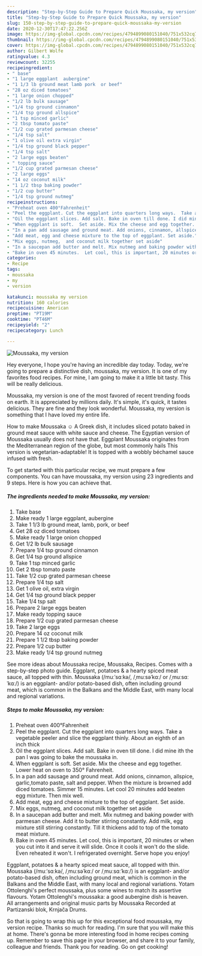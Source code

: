 ```yaml
---
description: "Step-by-Step Guide to Prepare Quick Moussaka, my version"
title: "Step-by-Step Guide to Prepare Quick Moussaka, my version"
slug: 150-step-by-step-guide-to-prepare-quick-moussaka-my-version
date: 2020-12-30T17:47:22.256Z
image: https://img-global.cpcdn.com/recipes/4794899080151040/751x532cq70/moussaka-my-version-recipe-main-photo.jpg
thumbnail: https://img-global.cpcdn.com/recipes/4794899080151040/751x532cq70/moussaka-my-version-recipe-main-photo.jpg
cover: https://img-global.cpcdn.com/recipes/4794899080151040/751x532cq70/moussaka-my-version-recipe-main-photo.jpg
author: Gilbert Wolfe
ratingvalue: 4.3
reviewcount: 32255
recipeingredient:
- " base"
- "1 large eggplant  aubergine"
- "1 1/3 lb ground meat lamb pork  or beef"
- "28 oz diced tomatoes"
- "1 large onion chopped"
- "1/2 lb bulk sausage"
- "1/4 tsp ground cinnamon"
- "1/4 tsp ground allspice"
- "1 tsp minced garlic"
- "2 tbsp tomato paste"
- "1/2 cup grated parmesan cheese"
- "1/4 tsp salt"
- "1 olive oil extra virgin"
- "1/4 tsp ground black pepper"
- "1/4 tsp salt"
- "2 large eggs beaten"
- " topping sauce"
- "1/2 cup grated parmesan cheese"
- "2 large eggs"
- "14 oz coconut milk"
- "1 1/2 tbsp baking powder"
- "1/2 cup butter"
- "1/4 tsp ground nutmeg"
recipeinstructions:
- "Preheat oven 400°Fahrenheit"
- "Peel the eggplant. Cut the eggplant into quarters long ways.  Take a vegetable peeler and slice the eggplant thinly. About an eighth of an inch thick"
- "Oil the eggplant slices. Add salt. Bake in oven till done. I did mine ith the pan I was going to bake the moussaka in."
- "When eggplant is soft.  Set aside. Mix the cheese and egg together. Lower heat on oven to 350° Fahrenheit."
- "In a pan add sausage and ground meat. Add onions, cinnamon, allspice, garlic,tomato paste, salt and pepper.  When the mixture is browned add diced tomatoes. Simmer 15 minutes. Let cool 20 minutes add beaten egg mixture. Then mix well."
- "Add meat, egg and cheese mixture to the top of eggplant. Set aside."
- "Mix eggs, nutmeg,  and coconut milk together set aside"
- "In a saucepan add butter and melt. Mix nutmeg and baking powder with parmesan cheese. Add it to butter stirring constantly.  Add milk, egg mixture still stirring constantly. Till it thickens add to top of the tomato meat mixture."
- "Bake in oven 45 minutes.  Let cool, this is important, 20 minutes or when you cut into it and serve it will slide. Once it cools it won&#39;t do the slide. Even reheated it won&#39;t. I refrigerated overnight.  Serve hope you enjoy!"
categories:
- Recipe
tags:
- moussaka
- my
- version

katakunci: moussaka my version 
nutrition: 160 calories
recipecuisine: American
preptime: "PT19M"
cooktime: "PT46M"
recipeyield: "2"
recipecategory: Lunch

---
```



![Moussaka, my version](https://img-global.cpcdn.com/recipes/4794899080151040/751x532cq70/moussaka-my-version-recipe-main-photo.jpg)

Hey everyone, I hope you're having an incredible day today. Today, we're going to prepare a distinctive dish, moussaka, my version. It is one of my favorites food recipes. For mine, I am going to make it a little bit tasty. This will be really delicious.

Moussaka, my version is one of the most favored of recent trending foods on earth. It is appreciated by millions daily. It's simple, it's quick, it tastes delicious. They are fine and they look wonderful. Moussaka, my version is something that I have loved my entire life.

How to make Moussaka ☺️ A Greek dish, it includes sliced potato baked in ground meat sauce with white sauce and cheese. The Egyptian version of Moussaka usually does not have that. Eggplant Moussaka originates from the Mediterranean region of the globe, but most commonly hails This version is vegetarian-adaptable! It is topped with a wobbly béchamel sauce infused with fresh.


To get started with this particular recipe, we must prepare a few components. You can have moussaka, my version using 23 ingredients and 9 steps. Here is how you can achieve that.

<!--inarticleads1-->

##### The ingredients needed to make Moussaka, my version:

1. Take  base
1. Make ready 1 large eggplant,  aubergine
1. Take 1 1/3 lb ground meat, lamb, pork,  or beef
1. Get 28 oz diced tomatoes
1. Make ready 1 large onion chopped
1. Get 1/2 lb bulk sausage
1. Prepare 1/4 tsp ground cinnamon
1. Get 1/4 tsp ground allspice
1. Take 1 tsp minced garlic
1. Get 2 tbsp tomato paste
1. Take 1/2 cup grated parmesan cheese
1. Prepare 1/4 tsp salt
1. Get 1 olive oil, extra virgin
1. Get 1/4 tsp ground black pepper
1. Take 1/4 tsp salt
1. Prepare 2 large eggs beaten
1. Make ready  topping sauce
1. Prepare 1/2 cup grated parmesan cheese
1. Take 2 large eggs
1. Prepare 14 oz coconut milk
1. Prepare 1 1/2 tbsp baking powder
1. Prepare 1/2 cup butter
1. Make ready 1/4 tsp ground nutmeg


See more ideas about Moussaka recipe, Moussaka, Recipes. Comes with a step-by-step photo guide. Eggplant, potatoes &amp; a hearty spiced meat sauce, all topped with thin. Moussaka (/muːˈsɑːkə/, /ˌmuːsəˈkɑː/ or /ˌmuːsɑːˈkɑː/) is an eggplant- and/or potato-based dish, often including ground meat, which is common in the Balkans and the Middle East, with many local and regional variations. 

<!--inarticleads2-->

##### Steps to make Moussaka, my version:

1. Preheat oven 400°Fahrenheit
1. Peel the eggplant. Cut the eggplant into quarters long ways.  Take a vegetable peeler and slice the eggplant thinly. About an eighth of an inch thick
1. Oil the eggplant slices. Add salt. Bake in oven till done. I did mine ith the pan I was going to bake the moussaka in.
1. When eggplant is soft.  Set aside. Mix the cheese and egg together. Lower heat on oven to 350° Fahrenheit.
1. In a pan add sausage and ground meat. Add onions, cinnamon, allspice, garlic,tomato paste, salt and pepper.  When the mixture is browned add diced tomatoes. Simmer 15 minutes. Let cool 20 minutes add beaten egg mixture. Then mix well.
1. Add meat, egg and cheese mixture to the top of eggplant. Set aside.
1. Mix eggs, nutmeg,  and coconut milk together set aside
1. In a saucepan add butter and melt. Mix nutmeg and baking powder with parmesan cheese. Add it to butter stirring constantly.  Add milk, egg mixture still stirring constantly. Till it thickens add to top of the tomato meat mixture.
1. Bake in oven 45 minutes.  Let cool, this is important, 20 minutes or when you cut into it and serve it will slide. Once it cools it won&#39;t do the slide. Even reheated it won&#39;t. I refrigerated overnight.  Serve hope you enjoy!


Eggplant, potatoes &amp; a hearty spiced meat sauce, all topped with thin. Moussaka (/muːˈsɑːkə/, /ˌmuːsəˈkɑː/ or /ˌmuːsɑːˈkɑː/) is an eggplant- and/or potato-based dish, often including ground meat, which is common in the Balkans and the Middle East, with many local and regional variations. Yotam Ottolenghi&#39;s perfect moussaka, plus some wines to match its assertive flavours. Yotam Ottolenghi&#39;s moussaka: a good aubergine dish is heaven. All arrangements and original music parts by Moussaka Recorded at Partizanski blok, Krnjača Drums. 

So that is going to wrap this up for this exceptional food moussaka, my version recipe. Thanks so much for reading. I'm sure that you will make this at home. There's gonna be more interesting food in home recipes coming up. Remember to save this page in your browser, and share it to your family, colleague and friends. Thank you for reading. Go on get cooking!

